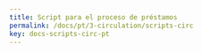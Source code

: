 ```yaml
---
title: Script para el proceso de préstamos
permalink: /docs/pt/3-circulation/scripts-circ
key: docs-scripts-circ-pt
---
```

